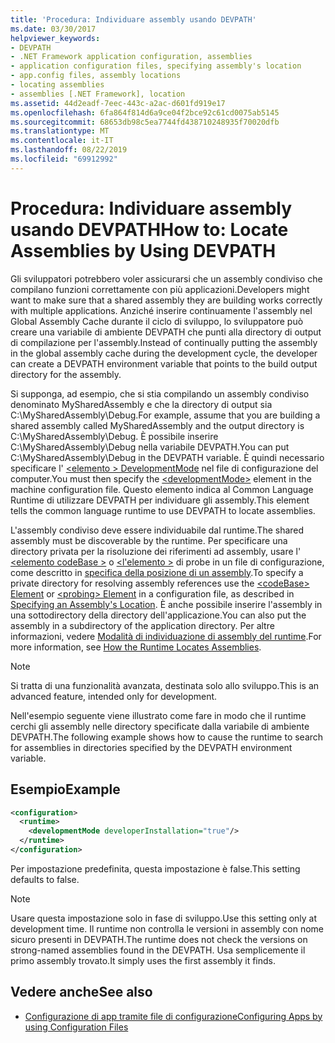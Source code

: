 ```yaml
---
title: 'Procedura: Individuare assembly usando DEVPATH'
ms.date: 03/30/2017
helpviewer_keywords:
- DEVPATH
- .NET Framework application configuration, assemblies
- application configuration files, specifying assembly's location
- app.config files, assembly locations
- locating assemblies
- assemblies [.NET Framework], location
ms.assetid: 44d2eadf-7eec-443c-a2ac-d601fd919e17
ms.openlocfilehash: 6fa864f814d6a9ce04f2bce92c61cd0075ab5145
ms.sourcegitcommit: 68653db98c5ea7744fd438710248935f70020dfb
ms.translationtype: MT
ms.contentlocale: it-IT
ms.lasthandoff: 08/22/2019
ms.locfileid: "69912992"
---
```

# <a name="how-to-locate-assemblies-by-using-devpath"></a><span data-ttu-id="16c5c-102">Procedura: Individuare assembly usando DEVPATH</span><span class="sxs-lookup"><span data-stu-id="16c5c-102">How to: Locate Assemblies by Using DEVPATH</span></span>
<span data-ttu-id="16c5c-103">Gli sviluppatori potrebbero voler assicurarsi che un assembly condiviso che compilano funzioni correttamente con più applicazioni.</span><span class="sxs-lookup"><span data-stu-id="16c5c-103">Developers might want to make sure that a shared assembly they are building works correctly with multiple applications.</span></span> <span data-ttu-id="16c5c-104">Anziché inserire continuamente l'assembly nel Global Assembly Cache durante il ciclo di sviluppo, lo sviluppatore può creare una variabile di ambiente DEVPATH che punti alla directory di output di compilazione per l'assembly.</span><span class="sxs-lookup"><span data-stu-id="16c5c-104">Instead of continually putting the assembly in the global assembly cache during the development cycle, the developer can create a DEVPATH environment variable that points to the build output directory for the assembly.</span></span>  
  
 <span data-ttu-id="16c5c-105">Si supponga, ad esempio, che si stia compilando un assembly condiviso denominato MySharedAssembly e che la directory di output sia C:\MySharedAssembly\Debug.</span><span class="sxs-lookup"><span data-stu-id="16c5c-105">For example, assume that you are building a shared assembly called MySharedAssembly and the output directory is C:\MySharedAssembly\Debug.</span></span> <span data-ttu-id="16c5c-106">È possibile inserire C:\MySharedAssembly\Debug nella variabile DEVPATH.</span><span class="sxs-lookup"><span data-stu-id="16c5c-106">You can put C:\MySharedAssembly\Debug in the DEVPATH variable.</span></span> <span data-ttu-id="16c5c-107">È quindi necessario specificare l' [ \<elemento > DevelopmentMode](./file-schema/runtime/developmentmode-element.md) nel file di configurazione del computer.</span><span class="sxs-lookup"><span data-stu-id="16c5c-107">You must then specify the [\<developmentMode>](./file-schema/runtime/developmentmode-element.md) element in the machine configuration file.</span></span> <span data-ttu-id="16c5c-108">Questo elemento indica al Common Language Runtime di utilizzare DEVPATH per individuare gli assembly.</span><span class="sxs-lookup"><span data-stu-id="16c5c-108">This element tells the common language runtime to use DEVPATH to locate assemblies.</span></span>  
  
 <span data-ttu-id="16c5c-109">L'assembly condiviso deve essere individuabile dal runtime.</span><span class="sxs-lookup"><span data-stu-id="16c5c-109">The shared assembly must be discoverable by the runtime.</span></span>  <span data-ttu-id="16c5c-110">Per specificare una directory privata per la risoluzione dei riferimenti ad assembly, usare l' [ \<elemento codeBase >](./file-schema/runtime/codebase-element.md) o [ \<l'elemento >](./file-schema/runtime/probing-element.md) di probe in un file di configurazione, come descritto in [specifica della posizione di un assembly](specify-assembly-location.md).</span><span class="sxs-lookup"><span data-stu-id="16c5c-110">To specify a private directory for resolving assembly references use the [\<codeBase> Element](./file-schema/runtime/codebase-element.md) or [\<probing> Element](./file-schema/runtime/probing-element.md) in a configuration file, as described in [Specifying an Assembly's Location](specify-assembly-location.md).</span></span>  <span data-ttu-id="16c5c-111">È anche possibile inserire l'assembly in una sottodirectory della directory dell'applicazione.</span><span class="sxs-lookup"><span data-stu-id="16c5c-111">You can also put the assembly in a subdirectory of the application directory.</span></span> <span data-ttu-id="16c5c-112">Per altre informazioni, vedere [Modalità di individuazione di assembly del runtime](../deployment/how-the-runtime-locates-assemblies.md).</span><span class="sxs-lookup"><span data-stu-id="16c5c-112">For more information, see [How the Runtime Locates Assemblies](../deployment/how-the-runtime-locates-assemblies.md).</span></span>  
  
> [!NOTE]
> <span data-ttu-id="16c5c-113">Si tratta di una funzionalità avanzata, destinata solo allo sviluppo.</span><span class="sxs-lookup"><span data-stu-id="16c5c-113">This is an advanced feature, intended only for development.</span></span>  
  
 <span data-ttu-id="16c5c-114">Nell'esempio seguente viene illustrato come fare in modo che il runtime cerchi gli assembly nelle directory specificate dalla variabile di ambiente DEVPATH.</span><span class="sxs-lookup"><span data-stu-id="16c5c-114">The following example shows how to cause the runtime to search for assemblies in directories specified by the DEVPATH environment variable.</span></span>  
  
## <a name="example"></a><span data-ttu-id="16c5c-115">Esempio</span><span class="sxs-lookup"><span data-stu-id="16c5c-115">Example</span></span>  
  
```xml  
<configuration>  
  <runtime>  
    <developmentMode developerInstallation="true"/>  
  </runtime>  
</configuration>  
```  
  
 <span data-ttu-id="16c5c-116">Per impostazione predefinita, questa impostazione è false.</span><span class="sxs-lookup"><span data-stu-id="16c5c-116">This setting defaults to false.</span></span>  
  
> [!NOTE]
> <span data-ttu-id="16c5c-117">Usare questa impostazione solo in fase di sviluppo.</span><span class="sxs-lookup"><span data-stu-id="16c5c-117">Use this setting only at development time.</span></span> <span data-ttu-id="16c5c-118">Il runtime non controlla le versioni in assembly con nome sicuro presenti in DEVPATH.</span><span class="sxs-lookup"><span data-stu-id="16c5c-118">The runtime does not check the versions on strong-named assemblies found in the DEVPATH.</span></span> <span data-ttu-id="16c5c-119">Usa semplicemente il primo assembly trovato.</span><span class="sxs-lookup"><span data-stu-id="16c5c-119">It simply uses the first assembly it finds.</span></span>  
  
## <a name="see-also"></a><span data-ttu-id="16c5c-120">Vedere anche</span><span class="sxs-lookup"><span data-stu-id="16c5c-120">See also</span></span>

- [<span data-ttu-id="16c5c-121">Configurazione di app tramite file di configurazione</span><span class="sxs-lookup"><span data-stu-id="16c5c-121">Configuring Apps by using Configuration Files</span></span>](index.md)
